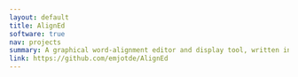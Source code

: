 ```yaml
---
layout: default
title: AlignEd
software: true
nav: projects
summary: A graphical word-alignment editor and display tool, written in Perl, uses Gtk+ and Goo-Canvas.
link: https://github.com/emjotde/AlignEd
---
```


